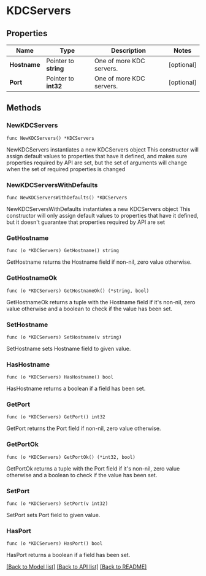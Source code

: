 # KDCServers

## Properties

Name | Type | Description | Notes
------------ | ------------- | ------------- | -------------
**Hostname** | Pointer to **string** | One of more KDC servers. | [optional] 
**Port** | Pointer to **int32** | One of more KDC servers. | [optional] 

## Methods

### NewKDCServers

`func NewKDCServers() *KDCServers`

NewKDCServers instantiates a new KDCServers object
This constructor will assign default values to properties that have it defined,
and makes sure properties required by API are set, but the set of arguments
will change when the set of required properties is changed

### NewKDCServersWithDefaults

`func NewKDCServersWithDefaults() *KDCServers`

NewKDCServersWithDefaults instantiates a new KDCServers object
This constructor will only assign default values to properties that have it defined,
but it doesn't guarantee that properties required by API are set

### GetHostname

`func (o *KDCServers) GetHostname() string`

GetHostname returns the Hostname field if non-nil, zero value otherwise.

### GetHostnameOk

`func (o *KDCServers) GetHostnameOk() (*string, bool)`

GetHostnameOk returns a tuple with the Hostname field if it's non-nil, zero value otherwise
and a boolean to check if the value has been set.

### SetHostname

`func (o *KDCServers) SetHostname(v string)`

SetHostname sets Hostname field to given value.

### HasHostname

`func (o *KDCServers) HasHostname() bool`

HasHostname returns a boolean if a field has been set.

### GetPort

`func (o *KDCServers) GetPort() int32`

GetPort returns the Port field if non-nil, zero value otherwise.

### GetPortOk

`func (o *KDCServers) GetPortOk() (*int32, bool)`

GetPortOk returns a tuple with the Port field if it's non-nil, zero value otherwise
and a boolean to check if the value has been set.

### SetPort

`func (o *KDCServers) SetPort(v int32)`

SetPort sets Port field to given value.

### HasPort

`func (o *KDCServers) HasPort() bool`

HasPort returns a boolean if a field has been set.


[[Back to Model list]](../README.md#documentation-for-models) [[Back to API list]](../README.md#documentation-for-api-endpoints) [[Back to README]](../README.md)


